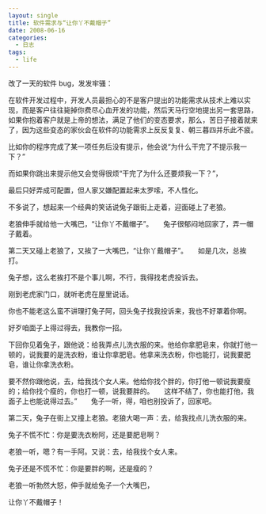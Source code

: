 ```yaml
---
layout: single
title: 软件需求与“让你丫不戴帽子”
date: 2008-06-16
categories:
  - 日志
tags:
  - life
---
```


改了一天的软件 bug，发发牢骚：

在软件开发过程中，开发人员最担心的不是客户提出的功能需求从技术上难以实现，而是客户往往毙掉你费尽心血开发的功能，然后天马行空地提出另一套思路，如果你抱着客户就是上帝的想法，满足了他们的变态要求，那么，苦日子接着就来了，因为这些变态的家伙会在软件的功能需求上反反复复、朝三暮四并乐此不疲。

比如你的程序完成了某一项任务后没有提示，他会说“为什么干完了不提示我一下？”

而如果你跳出来提示他又会觉得很烦“干完了为什么还要烦我一下？”，

最后只好弄成可配置，但人家又嫌配置起来太罗嗦，不人性化。

不多说了，想起来一个经典的笑话说兔子跟街上走着，迎面碰上了老狼。

老狼伸手就给他一大嘴巴，“让你丫不戴帽子”。　　兔子很郁闷地回家了，弄一帽子戴着。

第二天又碰上老狼了，又挨了一大嘴巴，“让你丫戴帽子”。　　如是几次，总挨打。

兔子想，这么老挨打不是个事儿啊，不行，我得找老虎投诉去。

刚到老虎家门口，就听老虎在屋里说话。

你也不能老这么蛮不讲理打兔子阿，回头兔子找我投诉来，我也不好罩着你啊。

好歹咱面子上得过得去，我教你一招。

下回你见着兔子，跟他说：给我弄点儿洗衣服的来。他给你拿肥皂来，你就打他一顿的，说我要的是洗衣粉，谁让你拿肥皂。他拿来洗衣粉，你也能打，说我要肥皂，谁让你拿洗衣粉。

要不然你跟他说，去，给我找个女人来。他给你找个胖的，你打他一顿说我要瘦的；给你找个瘦的，你也打一顿，说我要胖的。　　这样不结了，你也能打他，我面子上也能说得过去。”　　兔子一听，得，咱也别投诉了，回家吧。

第二天，兔子在街上又撞上老狼。老狼大喝一声：去，给我找点儿洗衣服的来。

兔子不慌不忙：你是要洗衣粉阿，还是要肥皂啊？

老狼一听，嗯？有一手阿。又说：去，给我找个女人来。

兔子还是不慌不忙：你是要胖的啊，还是瘦的？

老狼一听勃然大怒，伸手就给兔子一个大嘴巴，

让你丫不戴帽子！
